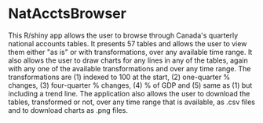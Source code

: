# NatAcctsBrowser

This R/shiny app allows the user to browse through Canada's quarterly national accounts tables. It presents 57 tables and allows the user to view them either "as is" or with transformations, over any available time range. It also allows the user to draw charts for any lines in any of the tables, again with any one of the available transformations and over any time range. The transformations are (1) indexed to 100 at the start, (2) one-quarter % changes, (3) four-quarter % changes, (4) % of GDP and (5) same as (1) but including a trend line. The application also allows the user to download the tables, transformed or not, over any time range that is available, as .csv files and to download charts as .png files.
